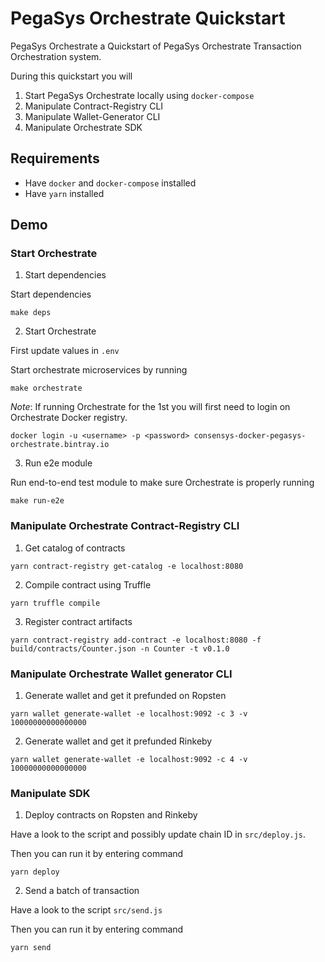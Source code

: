 # PegaSys Orchestrate Quickstart

PegaSys Orchestrate a Quickstart of PegaSys Orchestrate Transaction Orchestration system.

During this quickstart you will

1. Start PegaSys Orchestrate locally using `docker-compose`
2. Manipulate Contract-Registry CLI
3. Manipulate Wallet-Generator CLI
4. Manipulate Orchestrate SDK

## Requirements

- Have `docker` and `docker-compose` installed
- Have `yarn` installed

## Demo

### Start Orchestrate

1. Start dependencies

Start dependencies

```
make deps
``` 

2. Start Orchestrate

First update values in `.env`

Start orchestrate microservices by running

```
make orchestrate
```

*Note*: If running Orchestrate for the 1st you will first need to login on Orchestrate Docker registry.

```
docker login -u <username> -p <password> consensys-docker-pegasys-orchestrate.bintray.io
```

3. Run e2e module

Run end-to-end test module to make sure Orchestrate is properly running

```
make run-e2e
```

### Manipulate Orchestrate Contract-Registry CLI

1. Get catalog of contracts

```
yarn contract-registry get-catalog -e localhost:8080
```

2. Compile contract using Truffle

```
yarn truffle compile
```

3. Register contract artifacts

```
yarn contract-registry add-contract -e localhost:8080 -f build/contracts/Counter.json -n Counter -t v0.1.0
```

### Manipulate Orchestrate Wallet generator CLI

1. Generate wallet and get it prefunded on Ropsten

```
yarn wallet generate-wallet -e localhost:9092 -c 3 -v 10000000000000000
```

2. Generate wallet and get it prefunded Rinkeby

```
yarn wallet generate-wallet -e localhost:9092 -c 4 -v 10000000000000000
```

### Manipulate SDK

1. Deploy contracts on Ropsten and Rinkeby

Have a look to the script and possibly update chain ID in `src/deploy.js`.

Then you can run it by entering command

```
yarn deploy
```

2. Send a batch of transaction

Have a look to the script `src/send.js`

Then you can run it by entering command

```
yarn send
```
